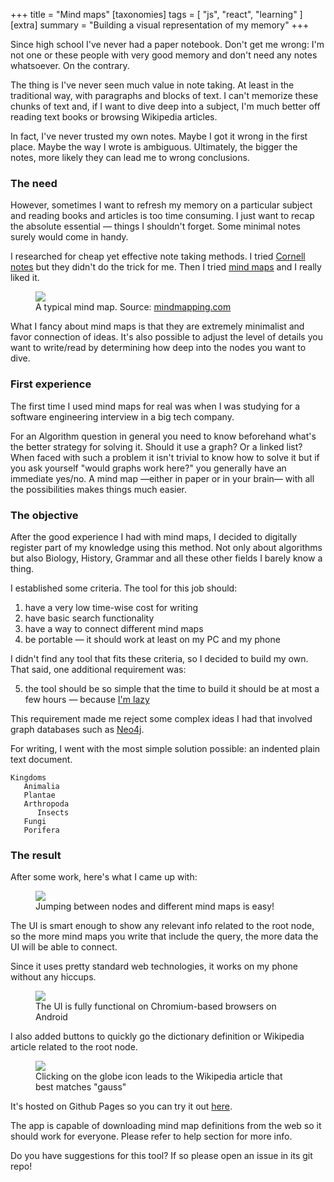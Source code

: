+++
title = "Mind maps"
[taxonomies]
tags = [ "js", "react", "learning" ]
[extra]
summary = "Building a visual representation of my memory"
+++

Since high school I've never had a paper notebook. Don't get me wrong: I'm not one or these people with very good memory and don't need any notes whatsoever. On the contrary.

The thing is I've never seen much value in note taking. At least in the traditional way, with paragraphs and blocks of text. I can't memorize these chunks of text and, if I want to dive deep into a subject, I'm much better off reading text books or browsing Wikipedia articles. 

In fact, I've never trusted my own notes. Maybe I got it wrong in the first place. Maybe the way I wrote is ambiguous. Ultimately, the bigger the notes, more likely they can lead me to wrong conclusions. 

### The need

However, sometimes I want to refresh my memory on a particular subject and reading books and articles is too time consuming. I just want to recap the absolute essential — things I shouldn't forget. Some minimal notes surely would come in handy. 

I researched for cheap yet effective note taking methods. I tried [Cornell notes](https://en.wikipedia.org/wiki/Cornell_Notes) but they didn't do the trick for me. Then I tried [mind maps](https://en.wikipedia.org/wiki/Mind_map) and I really liked it. 

<figure>
    <img src="https://user-images.githubusercontent.com/3226564/99436292-1389eb80-28f0-11eb-8fff-19f085e23c41.png"/>
    <figcaption>A typical mind map. Source: <a href="https://mindmapping.com" target="_blank">mindmapping.com</a></figcaption>
</figure>

What I fancy about mind maps is that they are extremely minimalist and favor connection of ideas. It's also possible to adjust the level of details you want to write/read by determining how deep into the nodes you want to dive. 

### First experience

The first time I used mind maps for real was when I was studying for a software engineering interview in a big tech company. 

For an Algorithm question in general you need to know beforehand what's the better strategy for solving it. Should it use a graph? Or a linked list? When faced with such a problem it isn't trivial to know how to solve it but if you ask yourself "would graphs work here?" you generally have an immediate yes/no. A mind map —either in paper or in your brain— with all the possibilities makes things much easier. 

### The objective

After the good experience I had with mind maps, I decided to digitally register part of my knowledge using this method. Not only about algorithms but also Biology, History, Grammar and all these other fields I barely know a thing. 

I established some criteria. The tool for this job should:

1. have a very low time-wise cost for writing 
2. have basic search functionality
3. have a way to connect different mind maps 
4. be portable — it should work at least on my PC and my phone

I didn't find any tool that fits these criteria, so I decided to build my own. That said, one additional requirement was:
   
5. the tool should be so simple that the time to build it should be at most a few hours — because [I'm lazy](https://denisidoro.github.io/posts/tips-for-faster-development/)

This requirement made me reject some complex ideas I had that involved graph databases such as [Neo4j](https://neo4j.com/).

For writing, I went with the most simple solution possible: an indented plain text document. 

```
Kingdoms
   Animalia
   Plantae
   Arthropoda
      Insects
   Fungi
   Porifera
```

### The result

After some work, here's what I came up with:

<figure>
    <img src="https://user-images.githubusercontent.com/3226564/99435931-9199c280-28ef-11eb-8bb6-ef0b5450b92d.gif"/>
    <figcaption>Jumping between nodes and different mind maps is easy!</figcaption>
</figure>

The UI is smart enough to show any relevant info related to the root node, so the more mind maps you write that include the query, the more data the UI will be able to connect. 

Since it uses pretty standard web technologies, it works on my phone without any hiccups. 

<figure>
    <img src="https://user-images.githubusercontent.com/3226564/99438276-5e0c6780-28f2-11eb-8771-d2516ed86273.jpg"/>
    <figcaption>The UI is fully functional on Chromium-based browsers on Android</figcaption>
</figure>

I also added buttons to quickly go the dictionary definition or Wikipedia article related to the root node. 

<figure>
    <img src="https://user-images.githubusercontent.com/3226564/99437720-99f2fd00-28f1-11eb-9e89-f421b831e3a0.png"/>
    <figcaption>Clicking on the globe icon leads to the Wikipedia article that best matches "gauss"</figcaption>
</figure>

It's hosted on Github Pages so you can try it out [here](https://denisidoro.github.com/move-reminder). 

The app is capable of downloading mind map definitions from the web so it should work for everyone. Please refer to help section for more info.

Do you have suggestions for this tool? If so please open an issue in its git repo! 

